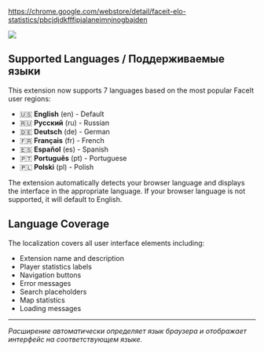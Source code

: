 https://chrome.google.com/webstore/detail/faceit-elo-statistics/pbcjdjdkfffipjalaneimnjnogbajden

![](https://d1sz9tkli0lfjq.cloudfront.net/items/3v2i0r2x2p0V1P3U3l2Z/Image%202019-09-13%20at%2010.26.12%20AM.png?v=f041766e)

## Supported Languages / Поддерживаемые языки

This extension now supports 7 languages based on the most popular FaceIt user regions:

- 🇺🇸 **English** (en) - Default
- 🇷🇺 **Русский** (ru) - Russian
- 🇩🇪 **Deutsch** (de) - German
- 🇫🇷 **Français** (fr) - French
- 🇪🇸 **Español** (es) - Spanish
- 🇵🇹 **Português** (pt) - Portuguese
- 🇵🇱 **Polski** (pl) - Polish

The extension automatically detects your browser language and displays the interface in the appropriate language. If your browser language is not supported, it will default to English.

## Language Coverage

The localization covers all user interface elements including:
- Extension name and description
- Player statistics labels
- Navigation buttons
- Error messages
- Search placeholders
- Map statistics
- Loading messages

---

*Расширение автоматически определяет язык браузера и отображает интерфейс на соответствующем языке.*
